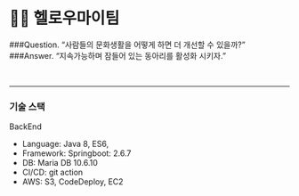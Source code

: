# 👋🏻 헬로우마이팀 
###Question. 
“사람들의 문화생활을 어떻게 하면 더 개선할 수 있을까?”
<br>
###Answer. 
“지속가능하며 잠들어 있는 동아리를 활성화 시키자.”

<br>

---
### 기술 스택

BackEnd
- Language: Java 8, ES6,   
- Framework: Springboot: 2.6.7
- DB: Maria DB 10.6.10
- CI/CD: git action 
- AWS: S3, CodeDeploy, EC2
